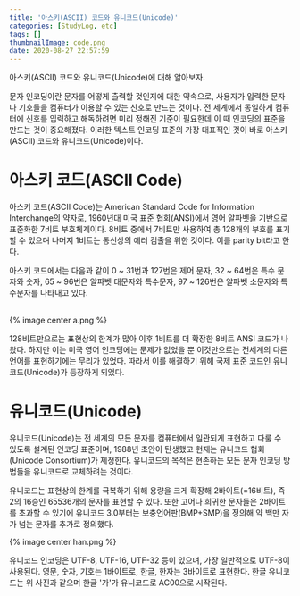 ```yaml
---
title: '아스키(ASCII) 코드와 유니코드(Unicode)'
categories: [StudyLog, etc]
tags: []
thumbnailImage: code.png
date: 2020-08-27 22:57:59
---
```


<!-- more -->

아스키(ASCII) 코드와 유니코드(Unicode)에 대해 알아보자.

<!-- excerpt -->
<!-- toc -->

문자 인코딩이란 문자를 어떻게 출력할 것인지에 대한 약속으로, 사용자가 입력한 문자나 기호들을 컴퓨터가 이용할 수 있는 신호로 만드는 것이다. 전 세계에서 동일하게 컴퓨터에 신호를 입력하고 해독하려면 미리 정해진 기준이 필요한데 이 때 인코딩의 표준을 만드는 것이 중요해졌다. 이러한 텍스트 인코딩 표준의 가장 대표적인 것이 바로 아스키(ASCII) 코드와 유니코드(Unicode)이다.

# 아스키 코드(ASCII Code)

아스키 코드(ASCII Code)는 American Standard Code for Information Interchange의 약자로, 1960년대 미국 표준 협회(ANSI)에서 영어 알파벳을 기반으로 표준화한 7비트 부호체계이다. 8비트 중에서 7비트만 사용하여 총 128개의 부호를 표기할 수 있으며 나머지 1비트는 통신상의 에러 검출을 위한 것이다. 이를 parity bit라고 한다.

아스키 코드에서는 다음과 같이 0 ~ 31번과 127번은 제어 문자, 32 ~ 64번은 특수 문자와 숫자, 65 ~ 96번은 알파벳 대문자와 특수문자, 97 ~ 126번은 알파벳 소문자와 특수문자를 나타내고 있다.

<br/>
{% image center a.png %}
<br/>

128비트만으로는 표현상의 한계가 많아 이후 1비트를 더 확장한 8비트 ANSI 코드가 나왔다. 하지만 이는 미국 영어 인코딩에는 문제가 없었을 뿐 이것만으로는 전세계의 다른 언어를 표현하기에는 무리가 있었다. 따라서 이를 해결하기 위해 국제 표준 코드인 유니코드(Unicode)가 등장하게 되었다.

# 유니코드(Unicode)

유니코드(Unicode)는 전 세계의 모든 문자를 컴퓨터에서 일관되게 표현하고 다룰 수 있도록 설계된 인코딩 표준이며, 1988년 초안이 탄생했고 현재는 유니코드 협회(Unicode Consortium)가 제정한다. 유니코드의 목적은 현존하는 모든 문자 인코딩 방법들을 유니코드로 교체하려는 것이다.

유니코드는 표현상의 한계를 극복하기 위해 용량을 크게 확장해 2바이트(=16비트), 즉 2의 16승인 65536개의 문자를 표현할 수 있다. 또한 고어나 희귀한 문자들은 2바이트를 초과할 수 있기에 유니코드 3.0부터는 보충언어판(BMP+SMP)을 정의해 약 백만 자가 넘는 문자를 추가로 정의했다.

{% image center han.png %}

유니코드 인코딩은 UTF-8, UTF-16, UTF-32 등이 있으며, 가장 일반적으로 UTF-8이 사용된다. 영문, 숫자, 기호는 1바이트로, 한글, 한자는 3바이트로 표현한다. 한글 유니코드는 위 사진과 같으며 한글 '가'가 유니코드로 AC00으로 시작된다.
